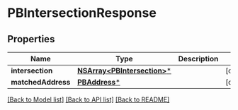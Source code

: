 # PBIntersectionResponse

## Properties
Name | Type | Description | Notes
------------ | ------------- | ------------- | -------------
**intersection** | [**NSArray&lt;PBIntersection&gt;***](PBIntersection.md) |  | [optional] 
**matchedAddress** | [**PBAddress***](PBAddress.md) |  | [optional] 

[[Back to Model list]](../README.md#documentation-for-models) [[Back to API list]](../README.md#documentation-for-api-endpoints) [[Back to README]](../README.md)


